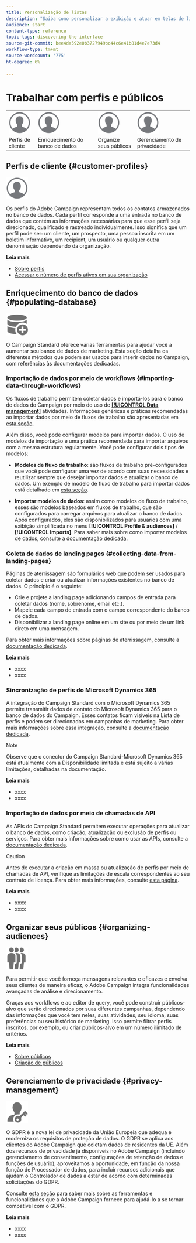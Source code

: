 ```yaml
---
title: Personalização de listas
description: "Saiba como personalizar a exibição e atuar em telas de lista no Adobe Campaign Standard:classificando, filtrando, excluindo ou duplicando elementos. Lista os elementos de exibição das telas de um ou vários recursos fornecidos."
audience: start
content-type: reference
topic-tags: discovering-the-interface
source-git-commit: bee4da592e0b3727949bc44c6e41b81d4e7e73d4
workflow-type: tm+mt
source-wordcount: '775'
ht-degree: 6%

---
```



# Trabalhar com perfis e públicos

<table>
<tr>
    <td valign="top">
        <a href="../../start/using/work-with-audiences.md"><img width="60px" alt="condições" src="assets/icon_profile.svg"/></a>
    </td>
    <td valign="top">
        <a href="../../api/using/creating-a-service.md"><img width="60px" alt="condições" src="assets/icon_profile.svg"/></a>
    </td>
    <td valign="top">
        <a href="../../api/using/interacting-with-custom-resources.md"><img width="60px" alt="condições" src="assets/icon_profile.svg"/></a>
    </td>
    <td valign="top">
        <a href="../../api/using/interacting-with-marketing-history.md"><img width="60px" alt="condições" src="assets/icon_profile.svg"/></a>
    </td>
</tr>
<tr>
<td>Perfis de cliente</td>
<td>Enriquecimento do banco de dados</td>
<td>Organize seus públicos</td>
<td>Gerenciamento de privacidade</td>
</tr>
</table>

## Perfis de cliente {#customer-profiles}

<img width="60px" alt="condições" src="assets/icon_profile.svg"/>

Os perfis do Adobe Campaign representam todos os contatos armazenados no banco de dados. Cada perfil corresponde a uma entrada no banco de dados que contém as informações necessárias para que esse perfil seja direcionado, qualificado e rastreado individualmente. Isso significa que um perfil pode ser: um cliente, um prospecto, uma pessoa inscrita em um boletim informativo, um recipient, um usuário ou qualquer outra denominação dependendo da organização.

**Leia mais**

* [Sobre perfis](../../audiences/using/about-profiles.md)
* [Acessar o número de perfis ativos em sua organização](../../audiences/using/active-profiles.md)

## Enriquecimento do banco de dados {#populating-database}

<img width="60px" alt="condições" src="assets/icon_populate.svg"/>

O Campaign Standard oferece várias ferramentas para ajudar você a aumentar seu banco de dados de marketing. Esta seção detalha os diferentes métodos que podem ser usados para inserir dados no Campaign, com referências às documentações dedicadas.

### Importação de dados por meio de workflows {#importing-data-through-workflows}

Os fluxos de trabalho permitem coletar dados e importá-los para o banco de dados do Campaign por meio do uso de [**[!UICONTROL Data management]**](../../automating/using/about-data-management-activities.md) atividades. Informações genéricas e práticas recomendadas ao importar dados por meio de fluxos de trabalho são apresentadas em [esta seção](../../automating/using/about-data-import-and-export.md).

Além disso, você pode configurar modelos para importar dados. O uso de modelos de importação é uma prática recomendada para importar arquivos com a mesma estrutura regularmente. Você pode configurar dois tipos de modelos:

* **Modelos de fluxo de trabalho**: são fluxos de trabalho pré-configurados que você pode configurar uma vez de acordo com suas necessidades e reutilizar sempre que desejar importar dados e atualizar o banco de dados. Um exemplo de modelo de fluxo de trabalho para importar dados está detalhado em [esta seção](../../automating/using/creating-import-workflow-templates.md).

* **Importar modelos de dados**: assim como modelos de fluxo de trabalho, esses são modelos baseados em fluxos de trabalho, que são configurados para carregar arquivos para atualizar o banco de dados. Após configurados, eles são disponibilizados para usuários com uma exibição simplificada no menu **[!UICONTROL Profile & audiences]** / **[!UICONTROL Imports]**. Para saber mais sobre como importar modelos de dados, consulte a [documentação dedicada](../../automating/using/importing-data-with-import-templates.md).

### Coleta de dados de landing pages {#collecting-data-from-landing-pages}

Páginas de aterrissagem são formulários web que podem ser usados para coletar dados e criar ou atualizar informações existentes no banco de dados. O princípio é o seguinte:

* Crie e projete a landing page adicionando campos de entrada para coletar dados (nome, sobrenome, email etc.).
* Mapeie cada campo de entrada com o campo correspondente do banco de dados.
* Disponibilizar a landing page online em um site ou por meio de um link direto em uma mensagem.

Para obter mais informações sobre páginas de aterrissagem, consulte a [documentação dedicada](../../channels/using/getting-started-with-landing-pages.md).

**Leia mais**

* xxxx
* xxxx

### Sincronização de perfis do Microsoft Dynamics 365

A integração do Campaign Standard com o Microsoft Dynamics 365 permite transmitir dados de contato do Microsoft Dynamics 365 para o banco de dados do Campaign.
Esses contatos ficam visíveis na Lista de perfis e podem ser direcionados em campanhas de marketing. Para obter mais informações sobre essa integração, consulte a [documentação dedicada](../../integrating/using/d365-acs-get-started.md).

>[!NOTE]
>
>Observe que o conector do Campaign Standard-Microsoft Dynamics 365 está atualmente com a Disponibilidade limitada e está sujeito a várias limitações, detalhadas na documentação.

**Leia mais**

* xxxx
* xxxx

### Importação de dados por meio de chamadas de API

As APIs do Campaign Standard permitem executar operações para atualizar o banco de dados, como criação, atualização ou exclusão de perfis ou serviços. Para obter mais informações sobre como usar as APIs, consulte a [documentação dedicada](../../api/using/get-started-apis.md).

>[!CAUTION]
>
>Antes de executar a criação em massa ou atualização de perfis por meio de chamadas de API, verifique as limitações de escala correspondentes ao seu contrato de licença. Para obter mais informações, consulte [esta página](https://helpx.adobe.com/legal/product-descriptions/campaign-standard.html#ITInfrastructureResourcesbyActiveProfilesTiers).

**Leia mais**

* xxxx
* xxxx

## Organizar seus públicos {#organizing-audiences}

<img width="60px" alt="condições" src="assets/icon_audience.svg"/>

Para permitir que você forneça mensagens relevantes e eficazes e envolva seus clientes de maneira eficaz, o Adobe Campaign integra funcionalidades avançadas de análise e direcionamento.

Graças aos workflows e ao editor de query, você pode construir públicos-alvo que serão direcionados por suas diferentes campanhas, dependendo das informações que você tem neles, suas atividades, seu idioma, suas preferências ou seu histórico de marketing. Isso permite filtrar perfis inscritos, por exemplo, ou criar públicos-alvo em um número ilimitado de critérios.

**Leia mais**

* [Sobre públicos](../../audiences/using/about-audiences.md)
* [Criação de públicos](../../audiences/using/creating-audiences.md)

## Gerenciamento de privacidade {#privacy-management}

<img width="60px" alt="condições" src="assets/icon_privacy.svg"/>

O GDPR é a nova lei de privacidade da União Europeia que adequa e moderniza os requisitos de proteção de dados. O GDPR se aplica aos clientes do Adobe Campaign que coletam dados de residentes da UE. Além dos recursos de privacidade já disponíveis no Adobe Campaign (incluindo gerenciamento de consentimento, configurações de retenção de dados e funções de usuário), aproveitamos a oportunidade, em função da nossa função de Processador de dados, para incluir recursos adicionais que ajudam o Controlador de dados a estar de acordo com determinadas solicitações do GDPR.

Consulte [esta seção](../../start/using/privacy.md) para saber mais sobre as ferramentas e funcionalidades que a Adobe Campaign fornece para ajudá-lo a se tornar compatível com o GDPR.

**Leia mais**

* xxxx
* xxxx